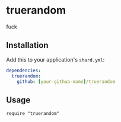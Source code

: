# truerandom

fuck

## Installation

Add this to your application's `shard.yml`:

```yaml
dependencies:
  truerandom:
    github: [your-github-name]/truerandom
```

## Usage

```crystal
require "truerandom"
```
